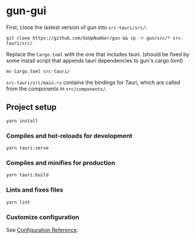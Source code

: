# gun-gui

First, clone the lastest version of gun into `src-tauri/src/`:
```
git clone https://github.com/GoUpNumber/gun && cp -r gun/src/* src-tauri/src/ 
```

Replace the `Cargo.toml` with the one that includes tauri. (should be fixed by some install script that appends tauri dependencies to gun's cargo.toml)
```
mv Cargo.toml src-tauri/
```

`src-tauri/src/main.rs` contains the bindings for Tauri, which are called from the components in `src/components/`.


## Project setup
```
yarn install
```

### Compiles and hot-reloads for development
```
yarn tauri:serve
```

### Compiles and minifies for production
```
yarn tauri:build
```

### Lints and fixes files
```
yarn lint
```

### Customize configuration
See [Configuration Reference](https://cli.vuejs.org/config/).
